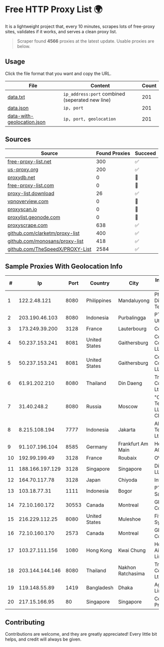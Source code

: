 
# Free HTTP Proxy List 🌍

It is a lightweight project that, every 10 minutes, scrapes lots of free-proxy sites, validates if it works, and serves a clean proxy list.


> Scraper found **4566** proxies at the latest update. Usable proxies are below.

## Usage

Click the file format that you want and copy the URL.


|File|Content|Count|
|----|-------|-----|
|[data.txt](https://raw.githubusercontent.com/themiralay/Proxy-List-World/master/data.txt)|`ip_address:port` combined (seperated new line)|201|
|[data.json](https://raw.githubusercontent.com/themiralay/Proxy-List-World/master/data.json)|`ip, port`|201|
|[data-with-geolocation.json](https://raw.githubusercontent.com/themiralay/Proxy-List-World/master/data-with-geolocation.json)|`ip, port, geolocation`|201|

## Sources

|Source|Found Proxies|Succeed|
|------|-------------|-------|
|[free-proxy-list.net](https://free-proxy-list.net)|300|✅|
|[us-proxy.org](https://www.us-proxy.org)|200|✅|
|[proxydb.net](http://proxydb.net)|0|🚫|
|[free-proxy-list.com](https://free-proxy-list.com/?page=&port=&type%5B%5D=http&type%5B%5D=https&up_time=0&search=Search)|0|🚫|
|[proxy-list.download](https://www.proxy-list.download/HTTP)|26|✅|
|[vpnoverview.com](https://vpnoverview.com/privacy/anonymous-browsing/free-proxy-servers)|0|🚫|
|[proxyscan.io](https://www.proxyscan.io)|0|🚫|
|[proxylist.geonode.com](https://proxylist.geonode.com/api/proxy-list?limit=300&page=1&sort_by=lastChecked&sort_type=desc&protocols=http,https)|0|🚫|
|[proxyscrape.com](https://api.proxyscrape.com/v2/?request=displayproxies&protocol=http&timeout=10000&country=all&ssl=all&anonymity=all)|638|✅|
|[github.com/clarketm/proxy-list](https://raw.githubusercontent.com/clarketm/proxy-list/master/proxy-list-raw.txt)|400|✅|
|[github.com/monosans/proxy-list](https://raw.githubusercontent.com/monosans/proxy-list/main/proxies/http.txt)|418|✅|
|[github.com/TheSpeedX/PROXY-List](https://raw.githubusercontent.com/TheSpeedX/PROXY-List/master/http.txt)|2584|✅|


## Sample Proxies With Geolocation Info

|#|Ip|Port|Country|City|Internet Service Provider|
|-|--|----|-------|----|-------------------------|
|1|122.2.48.121|8080|Philippines|Mandaluyong|Philippine Long Distance Telephone Co.|
|2|203.190.46.103|8080|Indonesia|Purbalingga|PT Jaring Lintas Utara|
|3|173.249.39.200|3128|France|Lauterbourg|Contabo GmbH|
|4|50.237.153.241|8081|United States|Gaithersburg|Comcast Cable Communications, LLC|
|5|50.237.153.241|8081|United States|Gaithersburg|Comcast Cable Communications, LLC|
|6|61.91.202.210|8080|Thailand|Din Daeng|True Internet Corporation CO. Ltd.|
|7|31.40.248.2|8080|Russia|Moscow|"Cloud Technologies" LLC trading as Cloud.ru|
|8|8.215.108.194|7777|Indonesia|Jakarta|Alibaba (US) Technology Co., Ltd.|
|9|91.107.196.104|8585|Germany|Frankfurt Am Main|Hetzner Online AG|
|10|192.99.199.49|3128|France|Roubaix|OVH Hosting|
|11|188.166.197.129|3128|Singapore|Singapore|DigitalOcean, LLC|
|12|164.70.117.78|3128|Japan|Chiyoda|InfoSphere|
|13|103.18.77.31|1111|Indonesia|Bogor|PT Usaha Adi Sanggoro|
|14|72.10.160.172|30553|Canada|Montreal|GloboTech Communications|
|15|216.229.112.25|8080|United States|Muleshoe|Five Area Systems, LLC|
|16|72.10.160.170|2573|Canada|Montreal|GloboTech Communications|
|17|103.27.111.156|1080|Hong Kong|Kwai Chung|Hong Kong San Ai Net Int'l Limited|
|18|203.144.144.146|8080|Thailand|Nakhon Ratchasima|True Internet Corporation CO. Ltd.|
|19|119.148.55.89|1419|Bangladesh|Dhaka|Agni Systems Limited|
|20|217.15.166.95|80|Singapore|Singapore|Contabo Asia Private Limited|



## Contributing

Contributions are welcome, and they are greatly appreciated! Every
little bit helps, and credit will always be given.

